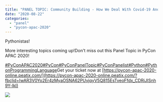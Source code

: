 ```yaml
---
title: "PANEL TOPIC: Community Building - How We Deal With Covid-19 And Future Events."
date: "2020-08-22"
categories:
  - "panel"
  - "pycon-apac-2020"
---
```


Pythonistas!

More interesting topics coming up!Don't miss out this Panel Topic in PyCon APAC 2020!

[#PyConAPAC2020](https://www.facebook.com/hashtag/pyconapac2020?__eep__=6&__cft__[0]=AZWNGN0YoT68dGFaoJD_k_ikr79YJtFl6jNR4JJEX-keHWHAZeQoi_VENj47CpVNG7AjuvpF2ayCm5XrCtxajqtwuzYNyzpfT0lPg_TlmH1bPyK85jyIpuidreWZ7cK9LQ-RFV9RcVt9KoHcUxtscWp4bCxT6D_eJAM5VyTzkpSDrA&__tn__=*NK-R)[#PyCon](https://www.facebook.com/hashtag/pycon?__eep__=6&__cft__[0]=AZWNGN0YoT68dGFaoJD_k_ikr79YJtFl6jNR4JJEX-keHWHAZeQoi_VENj47CpVNG7AjuvpF2ayCm5XrCtxajqtwuzYNyzpfT0lPg_TlmH1bPyK85jyIpuidreWZ7cK9LQ-RFV9RcVt9KoHcUxtscWp4bCxT6D_eJAM5VyTzkpSDrA&__tn__=*NK-R)[#PyConPanelTopic](https://www.facebook.com/hashtag/pyconpaneltopic?__eep__=6&__cft__[0]=AZWNGN0YoT68dGFaoJD_k_ikr79YJtFl6jNR4JJEX-keHWHAZeQoi_VENj47CpVNG7AjuvpF2ayCm5XrCtxajqtwuzYNyzpfT0lPg_TlmH1bPyK85jyIpuidreWZ7cK9LQ-RFV9RcVt9KoHcUxtscWp4bCxT6D_eJAM5VyTzkpSDrA&__tn__=*NK-R)[#PyConPanelist](https://www.facebook.com/hashtag/pyconpanelist?__eep__=6&__cft__[0]=AZWNGN0YoT68dGFaoJD_k_ikr79YJtFl6jNR4JJEX-keHWHAZeQoi_VENj47CpVNG7AjuvpF2ayCm5XrCtxajqtwuzYNyzpfT0lPg_TlmH1bPyK85jyIpuidreWZ7cK9LQ-RFV9RcVt9KoHcUxtscWp4bCxT6D_eJAM5VyTzkpSDrA&__tn__=*NK-R)[#Python](https://www.facebook.com/hashtag/python?__eep__=6&__cft__[0]=AZWNGN0YoT68dGFaoJD_k_ikr79YJtFl6jNR4JJEX-keHWHAZeQoi_VENj47CpVNG7AjuvpF2ayCm5XrCtxajqtwuzYNyzpfT0lPg_TlmH1bPyK85jyIpuidreWZ7cK9LQ-RFV9RcVt9KoHcUxtscWp4bCxT6D_eJAM5VyTzkpSDrA&__tn__=*NK-R)[#PythonProgrammingLanguage](https://www.facebook.com/hashtag/pythonprogramminglanguage?__eep__=6&__cft__[0]=AZWNGN0YoT68dGFaoJD_k_ikr79YJtFl6jNR4JJEX-keHWHAZeQoi_VENj47CpVNG7AjuvpF2ayCm5XrCtxajqtwuzYNyzpfT0lPg_TlmH1bPyK85jyIpuidreWZ7cK9LQ-RFV9RcVt9KoHcUxtscWp4bCxT6D_eJAM5VyTzkpSDrA&__tn__=*NK-R)Get your ticket now at [https://pycon-apac-2020-online.peatix.com/](https://pycon-apac-2020-online.peatix.com/?fbclid=IwAR3V0Yo2Er4zMyaOSNA62PUvjqyV5Q815EsTveoFfdx_CDRiJISnh9Y-lkI)

![](/archived-images/20th-1500-1600-panel-topic-5.png?w=1024)
